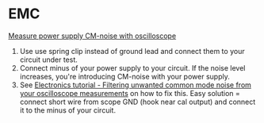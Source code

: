 # EMC
[Measure power supply CM-noise with oscilloscope](https://electronics.stackexchange.com/questions/461096/is-there-a-practical-method-to-verify-whether-the-noise-have-cm-component-in-thi)
1. Use use spring clip instead of ground lead and connect them to your circuit under test.
2. Connect minus of your power supply to your circuit.  If the noise level increases, you're introducing CM-noise with your power supply.
3. See [Electronics tutorial - Filtering unwanted common mode noise from your oscilloscope measurements](https://www.youtube.com/watch?v=k-vbFcoCZ_k) on how to fix this.  Easy solution = connect short wire from scope GND (hook near cal output) and connect it to the minus of your circuit.